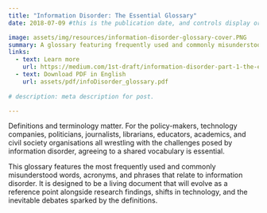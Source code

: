 ```yaml
---
title: "Information Disorder: The Essential Glossary"
date: 2018-07-09 #this is the publication date, and controls display order.

image: assets/img/resources/information-disorder-glossary-cover.PNG
summary: A glossary featuring frequently used and commonly misunderstood words, acronyms, and phrases related to information disorder.
links:
  - text: Learn more
    url: https://medium.com/1st-draft/information-disorder-part-1-the-essential-glossary-19953c544fe3
  - text: Download PDF in English
    url: assets/pdf/infoDisorder_glossary.pdf
    
# description: meta description for post.

---
```


Definitions and terminology matter. For the policy-makers, technology companies, politicians, journalists, librarians, educators, academics, and civil society organisations all wrestling with the challenges posed by information disorder, agreeing to a shared vocabulary is essential.

This glossary features the most frequently used and commonly misunderstood words, acronyms, and phrases that relate to information disorder. It is designed to be a living document that will evolve as a reference point alongside research findings, shifts in technology, and the inevitable debates sparked by the definitions.
